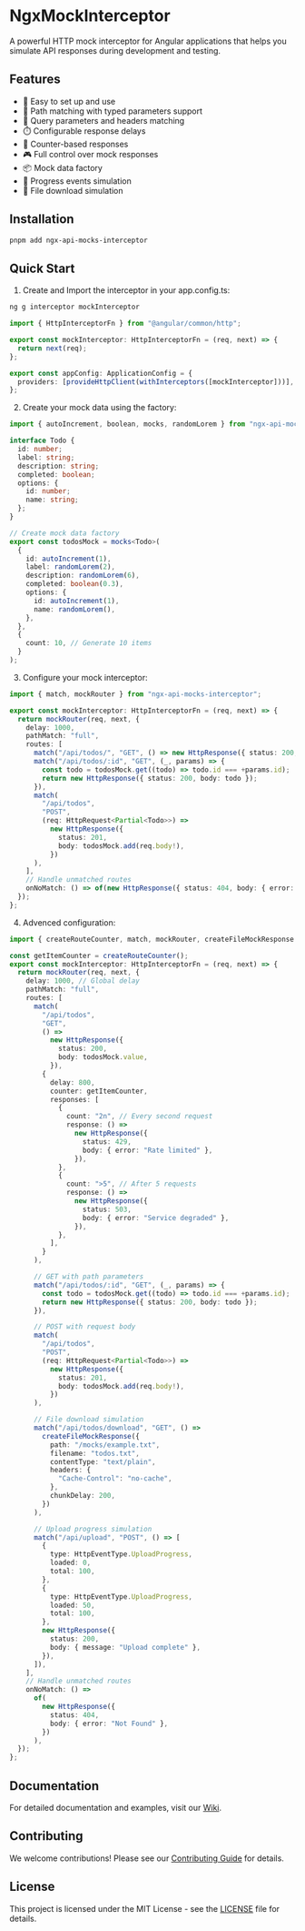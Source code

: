 # NgxMockInterceptor

A powerful HTTP mock interceptor for Angular applications that helps you simulate API responses during development and testing.

## Features

- 🚀 Easy to set up and use
- 🎯 Path matching with typed parameters support
- 📝 Query parameters and headers matching
- ⏱️ Configurable response delays
- 🔄 Counter-based responses
- 🎮 Full control over mock responses
- 📦 Mock data factory
- 🔄 Progress events simulation
- 📁 File download simulation

## Installation

```bash
pnpm add ngx-api-mocks-interceptor
```

## Quick Start

1. Create and Import the interceptor in your app.config.ts:

```bash
ng g interceptor mockInterceptor
```

```typescript
import { HttpInterceptorFn } from "@angular/common/http";

export const mockInterceptor: HttpInterceptorFn = (req, next) => {
  return next(req);
};

export const appConfig: ApplicationConfig = {
  providers: [provideHttpClient(withInterceptors([mockInterceptor]))],
};
```

2. Create your mock data using the factory:

```typescript
import { autoIncrement, boolean, mocks, randomLorem } from "ngx-api-mocks-interceptor";

interface Todo {
  id: number;
  label: string;
  description: string;
  completed: boolean;
  options: {
    id: number;
    name: string;
  };
}

// Create mock data factory
export const todosMock = mocks<Todo>(
  {
    id: autoIncrement(1),
    label: randomLorem(2),
    description: randomLorem(6),
    completed: boolean(0.3),
    options: {
      id: autoIncrement(1),
      name: randomLorem(),
    },
  },
  {
    count: 10, // Generate 10 items
  }
);
```

3. Configure your mock interceptor:

```typescript
import { match, mockRouter } from "ngx-api-mocks-interceptor";

export const mockInterceptor: HttpInterceptorFn = (req, next) => {
  return mockRouter(req, next, {
    delay: 1000,
    pathMatch: "full",
    routes: [
      match("/api/todos/", "GET", () => new HttpResponse({ status: 200, body: todosMock.value })),
      match("/api/todos/:id", "GET", (_, params) => {
        const todo = todosMock.get((todo) => todo.id === +params.id);
        return new HttpResponse({ status: 200, body: todo });
      }),
      match(
        "/api/todos",
        "POST",
        (req: HttpRequest<Partial<Todo>>) =>
          new HttpResponse({
            status: 201,
            body: todosMock.add(req.body!),
          })
      ),
    ],
    // Handle unmatched routes
    onNoMatch: () => of(new HttpResponse({ status: 404, body: { error: "Not Found" } })),
  });
};
```

4. Advenced configuration:

```typescript
import { createRouteCounter, match, mockRouter, createFileMockResponse } from "ngx-api-mocks-interceptor";

const getItemCounter = createRouteCounter();
export const mockInterceptor: HttpInterceptorFn = (req, next) => {
  return mockRouter(req, next, {
    delay: 1000, // Global delay
    pathMatch: "full",
    routes: [
      match(
        "/api/todos",
        "GET",
        () =>
          new HttpResponse({
            status: 200,
            body: todosMock.value,
          }),
        {
          delay: 800,
          counter: getItemCounter,
          responses: [
            {
              count: "2n", // Every second request
              response: () =>
                new HttpResponse({
                  status: 429,
                  body: { error: "Rate limited" },
                }),
            },
            {
              count: ">5", // After 5 requests
              response: () =>
                new HttpResponse({
                  status: 503,
                  body: { error: "Service degraded" },
                }),
            },
          ],
        }
      ),

      // GET with path parameters
      match("/api/todos/:id", "GET", (_, params) => {
        const todo = todosMock.get((todo) => todo.id === +params.id);
        return new HttpResponse({ status: 200, body: todo });
      }),

      // POST with request body
      match(
        "/api/todos",
        "POST",
        (req: HttpRequest<Partial<Todo>>) =>
          new HttpResponse({
            status: 201,
            body: todosMock.add(req.body!),
          })
      ),

      // File download simulation
      match("/api/todos/download", "GET", () =>
        createFileMockResponse({
          path: "/mocks/example.txt",
          filename: "todos.txt",
          contentType: "text/plain",
          headers: {
            "Cache-Control": "no-cache",
          },
          chunkDelay: 200,
        })
      ),

      // Upload progress simulation
      match("/api/upload", "POST", () => [
        {
          type: HttpEventType.UploadProgress,
          loaded: 0,
          total: 100,
        },
        {
          type: HttpEventType.UploadProgress,
          loaded: 50,
          total: 100,
        },
        new HttpResponse({
          status: 200,
          body: { message: "Upload complete" },
        }),
      ]),
    ],
    // Handle unmatched routes
    onNoMatch: () =>
      of(
        new HttpResponse({
          status: 404,
          body: { error: "Not Found" },
        })
      ),
  });
};
```

## Documentation

For detailed documentation and examples, visit our [Wiki](../../wiki).

## Contributing

We welcome contributions! Please see our [Contributing Guide](CONTRIBUTING.md) for details.

## License

This project is licensed under the MIT License - see the [LICENSE](LICENSE) file for details.
